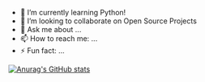 - 🌱 I’m currently learning Python!
- 👯 I’m looking to collaborate on Open Source Projects
- 💬 Ask me about ...
- 📫 How to reach me: ...
- ⚡ Fun fact: ...


[![Anurag's GitHub stats](https://github-readme-stats.vercel.app/api?username=thawancamara&show_icons=true&theme=radical)](https://github.com/anuraghazra/github-readme-stats)
